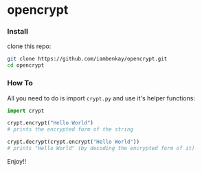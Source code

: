 # opencrypt
### Install
clone this repo:
```sh
git clone https://github.com/iambenkay/opencrypt.git
cd opencrypt
```
### How To
All you need to do is import `crypt.py` and use it's helper functions:

```python
import crypt

crypt.encrypt("Hello World")
# prints the encrypted form of the string

crypt.decrypt(crypt.encrypt("Hello World"))
# prints "Hello World" (by decoding the encrypted form of it)
```

Enjoy!!
